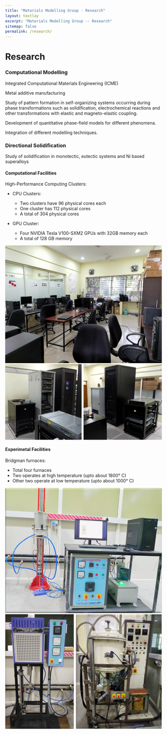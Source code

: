```yaml
---
title: "Materials Modelling Group - Research"
layout: textlay
excerpt: "Materials Modelling Group -- Research"
sitemap: false
permalink: /research/
---
```


# Research

### Computational Modelling

Integrated Computational Materials Engineering (ICME)

Metal additive manufacturing

Study of pattern formation in self-organizing systems occurring during phase transformations such as solidification, electrochemical reactions and other transformations with elastic and magneto-elastic coupling.

Development of quantitative phase-field models for different phenomena.

Integration of different modelling techniques.


### Directional Solidification

Study of solidification in monotectic, eutectic systems and Ni based superalloys

#### Computational Facilities

High-Performance Computing Clusters: 

- CPU Clusters:
  - Two clusters have 96 physical cores each
  - One cluster has 112 physical cores 
  - A total of 304 physical cores

- GPU Cluster:
  - Four NVIDIA Tesla V100-SXM2 GPUs with 32GB memory each
  - A total of 128 GB memory

<div class="container">
  <div class="row">
    <div class="col-md-4"> 
        <img src="/images/research/comp_lab.jpg" alt="Computational Lab">
      </div>
    </div>
    <div class="col-md-8"> 
         <img src="/images/research/cluster_room.png" alt="Cluster Room">
       </div>
    </div>
  </div>
</div>

#### Experimetal Facilities

Bridgman furnaces: 
- Total four furnaces 
- Two operates at high temperature (upto about 1800&deg; C)
- Other two operate at low temperature (upto about 1000&deg; C)

<div class="container">
  <div class="row">
    <div class="col-md-4">
        <img src="/images/research/low_temp_furnace.png" alt="Low Temperature Furnace">
      </div>
    </div>
    <div class="col-md-8">  
        <img src="/images/research/high_temp_furnace.png" alt="High Temperature Furnace">
      </div>
    </div>
  </div>
</div>


